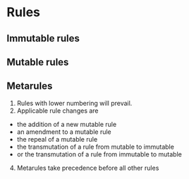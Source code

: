 # Rules
## Immutable rules

## Mutable rules

## Metarules
1. Rules with lower numbering will prevail.
2. Applicable rule changes are
  - the addition of a new mutable rule 
  - an amendment to a mutable rule 
  - the repeal of a mutable rule 
  - the transmutation of a rule from mutable to immutable 
  - or the transmutation of a rule from immutable to mutable
4. Metarules take precedence before all other rules
